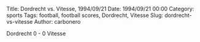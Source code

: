 Title: Dordrecht vs. Vitesse, 1994/09/21
Date: 1994/09/21 00:00
Category: sports
Tags: football, football scores, Dordrecht, Vitesse
Slug: dordrecht-vs-vitesse
Author: carbonero


Dordrecht 0 - 0 Vitesse
